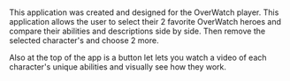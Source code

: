 # 
This application was created and designed for the OverWatch player.
This application allows the user to select their 2 favorite OverWatch heroes and compare their abilities and descriptions side by side.
Then remove the selected character's and choose 2 more.

Also at the top of the app is a button let lets you watch a video of each character's unique abilities and visually see how they work.
